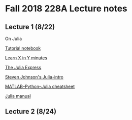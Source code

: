 # Fall 2018 228A Lecture notes 

## Lecture 1 (8/22)

On Julia

[Tutorial notebook]()

[Learn X in Y minutes](https://learnxinyminutes.com/docs/julia/)

[The Julia Express](http://bogumilkaminski.pl/files/julia_express.pdf)

[Steven Johnson's Julia-intro](https://github.com/stevengj/1806/blob/master/julia/Julia-intro.pdf)

[MATLAB–Python–Julia cheatsheet](https://cheatsheets.quantecon.org/)

[Julia manual](https://docs.julialang.org/en/stable/)


## Lecture 2 (8/24)

